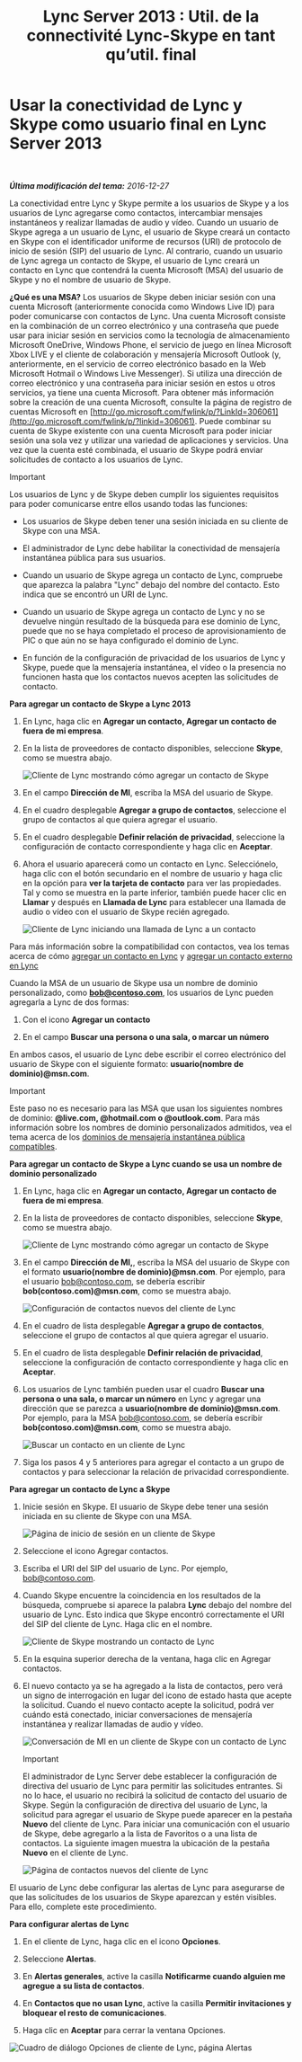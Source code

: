 ﻿---
title: "Lync Server 2013 : Util. de la connectivité Lync-Skype en tant qu’util. final"
TOCTitle: Usar la conectividad de Lync y Skype como usuario final
ms:assetid: ad22f731-118c-4349-8790-b1a72941cbdd
ms:mtpsurl: https://technet.microsoft.com/es-es/library/Dn440175(v=OCS.15)
ms:contentKeyID: 59602844
ms.date: 01/07/2017
mtps_version: v=OCS.15
ms.translationtype: HT
---

# Usar la conectividad de Lync y Skype como usuario final en Lync Server 2013

 

_**Última modificación del tema:** 2016-12-27_

La conectividad entre Lync y Skype permite a los usuarios de Skype y a los usuarios de Lync agregarse como contactos, intercambiar mensajes instantáneos y realizar llamadas de audio y vídeo. Cuando un usuario de Skype agrega a un usuario de Lync, el usuario de Skype creará un contacto en Skype con el identificador uniforme de recursos (URI) de protocolo de inicio de sesión (SIP) del usuario de Lync. Al contrario, cuando un usuario de Lync agrega un contacto de Skype, el usuario de Lync creará un contacto en Lync que contendrá la cuenta Microsoft (MSA) del usuario de Skype y no el nombre de usuario de Skype.

**¿Qué es una MSA?** Los usuarios de Skype deben iniciar sesión con una cuenta Microsoft (anteriormente conocida como Windows Live ID) para poder comunicarse con contactos de Lync. Una cuenta Microsoft consiste en la combinación de un correo electrónico y una contraseña que puede usar para iniciar sesión en servicios como la tecnología de almacenamiento Microsoft OneDrive, Windows Phone, el servicio de juego en línea Microsoft Xbox LIVE y el cliente de colaboración y mensajería Microsoft Outlook (y, anteriormente, en el servicio de correo electrónico basado en la Web Microsoft Hotmail o Windows Live Messenger). Si utiliza una dirección de correo electrónico y una contraseña para iniciar sesión en estos u otros servicios, ya tiene una cuenta Microsoft. Para obtener más información sobre la creación de una cuenta Microsoft, consulte la página de registro de cuentas Microsoft en [http://go.microsoft.com/fwlink/p/?LinkId=306061](http://go.microsoft.com/fwlink/p/?linkid=306061). Puede combinar su cuenta de Skype existente con una cuenta Microsoft para poder iniciar sesión una sola vez y utilizar una variedad de aplicaciones y servicios. Una vez que la cuenta esté combinada, el usuario de Skype podrá enviar solicitudes de contacto a los usuarios de Lync.

> [!IMPORTANT]  
> Los usuarios de Lync y de Skype deben cumplir los siguientes requisitos para poder comunicarse entre ellos usando todas las funciones:
> <ul>
> <li><p>Los usuarios de Skype deben tener una sesión iniciada en su cliente de Skype con una MSA.</p></li>
> <li><p>El administrador de Lync debe habilitar la conectividad de mensajería instantánea pública para sus usuarios.</p></li>
> <li><p>Cuando un usuario de Skype agrega un contacto de Lync, compruebe que aparezca la palabra &quot;Lync&quot; debajo del nombre del contacto. Esto indica que se encontró un URI de Lync.</p></li>
> <li><p>Cuando un usuario de Skype agrega un contacto de Lync y no se devuelve ningún resultado de la búsqueda para ese dominio de Lync, puede que no se haya completado el proceso de aprovisionamiento de PIC o que aún no se haya configurado el dominio de Lync.</p></li>
> <li><p>En función de la configuración de privacidad de los usuarios de Lync y Skype, puede que la mensajería instantánea, el vídeo o la presencia no funcionen hasta que los contactos nuevos acepten las solicitudes de contacto.</p></li>
> </ul>


**Para agregar un contacto de Skype a Lync 2013**

1.  En Lync, haga clic en **Agregar un contacto, Agregar un contacto de fuera de mi empresa**.

2.  En la lista de proveedores de contacto disponibles, seleccione **Skype**, como se muestra abajo.
    
    ![Cliente de Lync mostrando cómo agregar un contacto de Skype](images/Dn440175.ac4e2f21-c1d9-47d8-b99e-d49fe4eb36d7(OCS.15).jpg "Cliente de Lync mostrando cómo agregar un contacto de Skype")

3.  En el campo **Dirección de MI**, escriba la MSA del usuario de Skype.

4.  En el cuadro desplegable **Agregar a grupo de contactos**, seleccione el grupo de contactos al que quiera agregar el usuario.

5.  En el cuadro desplegable **Definir relación de privacidad**, seleccione la configuración de contacto correspondiente y haga clic en **Aceptar**.

6.  Ahora el usuario aparecerá como un contacto en Lync. Selecciónelo, haga clic con el botón secundario en el nombre de usuario y haga clic en la opción para **ver la tarjeta de contacto** para ver las propiedades. Tal y como se muestra en la parte inferior, también puede hacer clic en **Llamar** y después en **Llamada de Lync** para establecer una llamada de audio o vídeo con el usuario de Skype recién agregado.
    
    ![Cliente de Lync iniciando una llamada de Lync a un contacto](images/Dn440175.cd7cb21a-87f7-4bfa-b30c-980d4098d226(OCS.15).jpg "Cliente de Lync iniciando una llamada de Lync a un contacto")

Para más información sobre la compatibilidad con contactos, vea los temas acerca de cómo [agregar un contacto en Lync](http://office.microsoft.com/es-es/office365-lync-online-help/add-a-contact-in-lync-ha102828922.aspx) y [agregar un contacto externo en Lync](http://office.microsoft.com/es-es/office365-lync-online-help/add-an-external-contact-in-lync-ha104038998.aspx?ctt=5%26origin=ha102828922)

Cuando la MSA de un usuario de Skype usa un nombre de dominio personalizado, como <strong>bob@contoso.com</strong>, los usuarios de Lync pueden agregarla a Lync de dos formas:

1.  Con el icono **Agregar un contacto**

2.  En el campo **Buscar una persona o una sala, o marcar un número**

En ambos casos, el usuario de Lync debe escribir el correo electrónico del usuario de Skype con el siguiente formato: <strong>usuario(nombre de dominio)@msn.com</strong>.

> [!IMPORTANT]  
> Este paso no es necesario para las MSA que usan los siguientes nombres de dominio: <strong>@live.com, @hotmail.com o @outlook.com</strong>. Para más información sobre los nombres de dominio personalizados admitidos, vea el tema acerca de los <a href="http://support.microsoft.com/kb/897567/es">dominios de mensajería instantánea pública compatibles</a>.



**Para agregar un contacto de Skype a Lync cuando se usa un nombre de dominio personalizado**

1.  En Lync, haga clic en **Agregar un contacto, Agregar un contacto de fuera de mi empresa**.

2.  En la lista de proveedores de contacto disponibles, seleccione **Skype**, como se muestra abajo.
    
    ![Cliente de Lync mostrando cómo agregar un contacto de Skype](images/Dn440175.ac4e2f21-c1d9-47d8-b99e-d49fe4eb36d7(OCS.15).jpg "Cliente de Lync mostrando cómo agregar un contacto de Skype")

3.  En el campo **Dirección de MI,**, escriba la MSA del usuario de Skype con el formato <strong>usuario(nombre de dominio)@msn.com</strong>. Por ejemplo, para el usuario bob@contoso.com, se debería escribir <strong>bob(contoso.com)@msn.com</strong>, como se muestra abajo.
    
    ![Configuración de contactos nuevos del cliente de Lync](images/Dn440175.422e69b5-2c0c-4260-858f-f10309af772f(OCS.15).jpg "Configuración de contactos nuevos del cliente de Lync")

4.  En el cuadro de lista desplegable **Agregar a grupo de contactos**, seleccione el grupo de contactos al que quiera agregar el usuario.

5.  En el cuadro de lista desplegable **Definir relación de privacidad**, seleccione la configuración de contacto correspondiente y haga clic en **Aceptar**.

6.  Los usuarios de Lync también pueden usar el cuadro **Buscar una persona o una sala, o marcar un número** en Lync y agregar una dirección que se parezca a <strong>usuario(nombre de dominio)@msn.com</strong>. Por ejemplo, para la MSA bob@contoso.com, se debería escribir <strong>bob(contoso.com)@msn.com</strong>, como se muestra abajo.
    
    ![Buscar un contacto en un cliente de Lync](images/Dn440175.69787db8-f9b9-49e5-b197-b90b10393301(OCS.15).jpg "Buscar un contacto en un cliente de Lync")

7.  Siga los pasos 4 y 5 anteriores para agregar el contacto a un grupo de contactos y para seleccionar la relación de privacidad correspondiente.

**Para agregar un contacto de Lync a Skype**

1.  Inicie sesión en Skype. El usuario de Skype debe tener una sesión iniciada en su cliente de Skype con una MSA.
    
    ![Página de inicio de sesión en un cliente de Skype](images/Dn440175.b4fd7c5a-be35-4205-80c7-872863b7a91d(OCS.15).jpg "Página de inicio de sesión en un cliente de Skype")

2.  Seleccione el icono Agregar contactos.

3.  Escriba el URI del SIP del usuario de Lync. Por ejemplo, bob@contoso.com.

4.  Cuando Skype encuentre la coincidencia en los resultados de la búsqueda, compruebe si aparece la palabra **Lync** debajo del nombre del usuario de Lync. Esto indica que Skype encontró correctamente el URI del SIP del cliente de Lync. Haga clic en el nombre.
    
    ![Cliente de Skype mostrando un contacto de Lync](images/Dn440175.4e690a72-1a54-4442-89cf-0fb45ac5f56a(OCS.15).jpg "Cliente de Skype mostrando un contacto de Lync")

5.  En la esquina superior derecha de la ventana, haga clic en Agregar contactos.

6.  El nuevo contacto ya se ha agregado a la lista de contactos, pero verá un signo de interrogación en lugar del icono de estado hasta que acepte la solicitud. Cuando el nuevo contacto acepte la solicitud, podrá ver cuándo está conectado, iniciar conversaciones de mensajería instantánea y realizar llamadas de audio y vídeo.
    
    ![Conversación de MI en un cliente de Skype con un contacto de Lync](images/Dn440175.86ca6f81-4db9-45ba-8511-1f7541aaf066(OCS.15).jpg "Conversación de MI en un cliente de Skype con un contacto de Lync")
    
    > [!IMPORTANT]  
    > El administrador de Lync Server debe establecer la configuración de directiva del usuario de Lync para permitir las solicitudes entrantes. Si no lo hace, el usuario no recibirá la solicitud de contacto del usuario de Skype. Según la configuración de directiva del usuario de Lync, la solicitud para agregar el usuario de Skype puede aparecer en la pestaña <strong>Nuevo</strong> del cliente de Lync. Para iniciar una comunicación con el usuario de Skype, debe agregarlo a la lista de Favoritos o a una lista de contactos. La siguiente imagen muestra la ubicación de la pestaña <strong>Nuevo</strong> en el cliente de Lync.
    
    
    ![Página de contactos nuevos del cliente de Lync](images/Dn440175.b1cf8570-1401-47d9-ab14-b04f0d7e8a7a(OCS.15).jpg "Página de contactos nuevos del cliente de Lync")

El usuario de Lync debe configurar las alertas de Lync para asegurarse de que las solicitudes de los usuarios de Skype aparezcan y estén visibles. Para ello, complete este procedimiento.

**Para configurar alertas de Lync**

1.  En el cliente de Lync, haga clic en el icono **Opciones**.

2.  Seleccione **Alertas**.

3.  En **Alertas generales**, active la casilla **Notificarme cuando alguien me agregue a su lista de contactos**.

4.  En **Contactos que no usan Lync**, active la casilla **Permitir invitaciones y bloquear el resto de comunicaciones**.

5.  Haga clic en **Aceptar** para cerrar la ventana Opciones.

![Cuadro de diálogo Opciones de cliente de Lync, página Alertas](images/Dn440175.b36ed67f-f394-4f66-b60a-b74793001bfc(OCS.15).jpg "Cuadro de diálogo Opciones de cliente de Lync, página Alertas")

